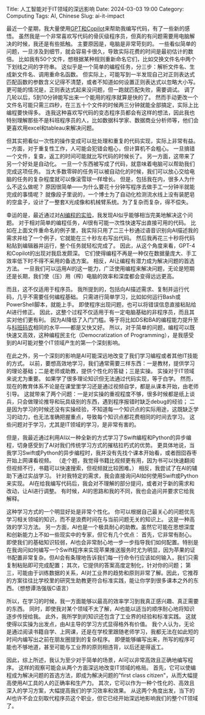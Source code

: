 Title: 人工智能对于IT领域的深远影响
Date: 2024-03-03 19:00
Category: Computing
Tags: AI, Chinese
Slug: ai-it-impact

最近一个星期，我大量使用[GPT和Copilot](/ai-coding.html)来帮助我编写代码，有了一些新的感悟。
虽然我是一个非常喜欢写代码的骨灰级程序员，但真的有问题需要用电脑解决的时候，我还是有些抵触。
主要原因是，电脑是非常苛刻的。
一些看似简单的问题，一旦涉及到细节，就会容易卡很久，导致实际花费的时间是最初估计的数倍。
比如我有50个文件，想根据某种规则重新命名它们，比如交换文件名中两个下划线之间的字符串。
这似乎是一个简单的编程任务，分三步：解析文件名、生成新文件名、调用重命名函数。
但实际上，可能写到一半发现自己对正则表达式匹配函数的参数含义记得不清楚，或者不知道如何设置正则表达式以忽略大小写。
更可能的情况是，正则表达式起来没问题，但一跑就匹配失败，需要调试。
调了几轮以后，5到10分钟能写出来一个能用的程序就算是快的了。
然而手动更改一个文件名可能只需三四秒，在三五十个文件的时候两三分钟就能全部搞定，实际上比编程要快得多。
连我这种喜欢写代码的变态程序员都会有这样的想法，因此我也特别理解那些不是科班程序员的人，比如数据科学家、数据商业分析师等，他们会更喜欢用excel和tableau来解决问题。

但其实把看似一次性的操作变成可以批处理和重复的代码实现，实际上非常有益。
一方面，对于重复性工作，人可能会犯错会粗心，但计算机不会粗心。
一旦搞错一个文件，复查，返工的时间可能就比写代码的时候长了。
另一方面，这带来了另一个好处是自动化。
一旦一个东西被写成了代码，就意味着电脑可以帮助我们完成这项任务。
当大多数零碎的任务可以被自动化的时候，我们可以放心交给电脑的任务的复杂程度就可以像滚雪球一样增长。
但是，包括我在内，很多人为什么不这么做呢？
原因很简单——为什么要花十分钟写程序去做手工一分钟半就能完成的事情呢？
就像段子里说的，一个博士为了自动化检测流水线上没有装肥皂的空盒子，设计了一整套X光成像和机械臂系统。为了复杂而复杂，得不偿失。

幸运的是，最近通过对[AI编程的实验](/ai-comment-oriented-programming.html)，我发现AI似乎能够相当完美地解决这个问题。
对于相对简单的编程任务，AI很有可能一次性快速写出直接可用的代码。
比如在上面文件重命名的例子里，我实际只用了二三十秒通过语音识别向AI描述我的需求并给了一个例子，它就能在三十秒左右写出代码。
然后我再花三十秒将代码粘贴到编辑器并运行，整个任务就轻松完成了。
因此，从这个角度来看，GPT-4和Copilot的出现对我启发颇深。
它们使得编程不再是一种仅在数据量庞大、手工效率低下时不得不采用的备选方案。
相反，AI让编程有潜力成为解决问题的首选方法。
一旦我们可以运用AI的这一能力，广泛使用编程来解决问题，无论是短期还是长期，我们使（压）用（榨）电脑的效率和深度都会变得远远更高。

而且，这不仅适用于程序员。
我所提到的，包括向AI描述需求、复制并运行代码，几乎不需要任何编程基础。
只需进行简单学习，比如如何运行Bash或PowerShell脚本，就能上手。
即使程序出现问题，也可以将错误信息直接粘贴给AI进行修正。
因此，这整个过程不仅适用于有一定电脑基础的非程序员，而且其实对他们更有利。
因为AI降低了入门门槛。等于将比如DS和BA的编程能力提升至与[科班码农](/new-employee-suggestions.html)相同的水平——都是又快又好。
所以，对于简单的问题，编程可以既快速又高效，这种编程民主化（Democratization of Programming），是我感受到的AI可能对整个IT领域产生的第一个深刻影响。

在此之外，另一个深刻的影响是AI可能深远地改变了我们学习编程或者其他IT技能的方式。
以前，要想高效地学习，我们通常需要三样东西：一是教材，提供学习的理论基础；二是老师或助教，提供个性化的答疑；三是实操。
实操对于IT领域来说尤为重要。
如果学了很多理论知识但无法通过代码实现，等于白学。
然而，现在的教育体系不论是在课堂里学习还是通过视频自学，都是从课本开始，由老师引导。
这就带来了两个问题：一是对实操的重视程度不够，很多时候都是纸上谈兵，只会做理论推导和玩具级别的东西，遇到程序报错时缺乏debug的经验；
二是因为学习的时候还没有实操经验，不知道每一个知识点的实际用途，这既缺乏学习的动力，也无法准确把握重点，导致每个知识点都花费相同的时间去学习。
这些问题对于学习，尤其是IT领域的学习，是非常有害的。

但是，我最近通过利用AI以一种全新的方式学习了Swift编程和Python的异步编程，切身感受到了AI对我们传统学习方式的摧枯拉朽式的优势。
更具体地说，当我学习Swift或Python的异步编程时，我并没有先找个课本开始看，或者囫囵吞枣开始上网课看视频。
（走个题，我觉得书籍比视频更有用，因为书可以快速翻阅但视频不行，书籍可以快速搜索，但视频就比较困难。）
相反，我尝试了在AI的辅助下通过实战学习。
针对我特定的需求，我会直接询问AI如何使用Swift或Python来实现。
AI在给我编写代码后，我会对不理解的部分提问，或者对于新的需求和改动，让AI进行调整。
有时候，AI的思路和我的不同，我也会追问并要求它给我解释。

这种学习方式的一个明显好处是非常个性化。
你可以根据自己最关心的问题优先学习相关领域的知识，而不是浪费时间在与当前问题无关的知识上。
这是一种高效的学习方法。
另一方面，AI也是一个极具耐心的助教。虽然它可能在思想深度和创新能力上不如一些现实中的专家，但它有几个优点：
首先，它非常有耐心。即使我们的基础知识较弱，AI也会非常耐心地一步一步指导我们如何配置。特别是在我询问如何编写一个Swift程序来实现苹果推送服务时尤为明显，因为苹果的证书配置非常复杂。但AI会有条理地告诉我们每一行命令行应该如何输入，我们只需复制粘贴即可完成配置；
其次，它提供的答案高度定制化，针对你的问题；
第三，可能由于训练数据的关系，AI对工业界的趋势和原则非常了解。因此，它推荐的方案往往比学校里的研究生助教更符合标准实践，能让你学到很多课本之外的东西。（想想谭浩强版C语言）

所以，在学习的时候，我一方面能够以最高的效率学习到我真正感兴趣、真正需要的东西。
同时，即使我对某个领域不太了解，AI也能以适当的顺序耐心地将知识逐步传授给我。
此外，我所学到的知识还包含了工业界的经验和标准实践。
这就使得以实操为出发点，由AI主导的学习方式显得格外有价值。
我个人认为，无论是通过阅读书籍自学、上网课，还是在学校里跟随老师学习，我都无法在如此短的时间内编写出之前在朋友圈提到的复杂程序。
即便能够编写出来，所写的程序可能也不够地道，甚至可能与工业界的原则相违背，以后还是得返工。

因此，综上所述，我认为至少对于简单的场景，AI可以非常高效且正确地编写程序。
这样的观察可能会从两个方面深远地改变IT领域的格局。
首先，它可以使编程成为解决问题的首选方法，即成为解决问题的"first class citizen"，从而大幅提高使用AI工具的人的正确率和生产力。
其次，它可以作为一种个性化的、高效且深入的学习方案，大幅提高我们的学习效率和效果。
从这两个角度出发，当下的AI也许不会立刻取代程序员这个职业，但它已经开始深远地影响我们的整个IT领域了。

<script async data-uid="65448d4615" src="https://yage.kit.com/65448d4615/index.js"></script>
